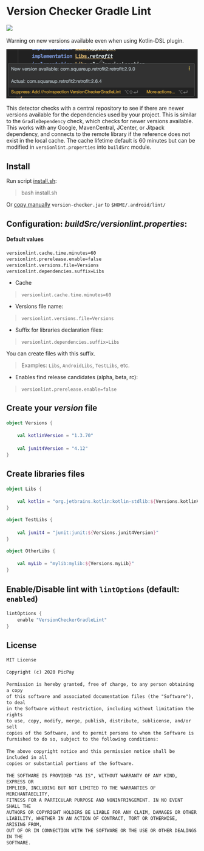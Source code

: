 # Version Checker Gradle Lint 
[![](https://androidweekly.net/issues/issue-436/badge)](https://androidweekly.net/issues/issue-436)

Warning on new versions available even when using Kotlin-DSL plugin.

![](example.png)

This detector checks with a central repository to see if there are newer versions available for the dependencies used by your project.
This is similar to the `GradleDependency` check, which checks for newer versions available. This works with any Google, MavenCentral, JCenter, or Jitpack dependency, and connects to the remote library if the reference does not exist in the local cache. The cache lifetime default is 60 minutes but can be modified in `versionlint.properties` into `buildSrc` module.

## Install

Run script [install.sh](https://github.com/PicPay/version-checker-gradle-lint/blob/master/install.sh):
> bash install.sh

Or [copy manually](https://github.com/PicPay/version-checker-gradle-lint/releases/latest) `version-checker.jar` to `$HOME/.android/lint/`

## Configuration: _buildSrc/versionlint.properties_:

#### Default values
```
versionlint.cache.time.minutes=60
versionlint.prerelease.enable=false
versionlint.versions.file=Versions
versionlint.dependencies.suffix=Libs
```

- Cache
> `versionlint.cache.time.minutes=60`

- Versions file name:
> `versionlint.versions.file=Versions`

- Suffix for libraries declaration files:
> `versionlint.dependencies.suffix=Libs`

You can create files with this suffix. 
> Examples: `Libs`, `AndroidLibs`, `TestLibs`, etc.

- Enables find release candidates (alpha, beta, rc):
> `versionlint.prerelease.enable=false`


## Create your _version_ file
```kotlin
object Versions {

    val kotlinVersion = "1.3.70"
   
    val junit4Version = "4.12"
}
```
## Create libraries files
```kotlin
object Libs {

    val kotlin = "org.jetbrains.kotlin:kotlin-stdlib:${Versions.kotlinVersion}"
}
```

```kotlin
object TestLibs {

    val junit4 = "junit:junit:${Versions.junit4Version}"
}
```

```kotlin
object OtherLibs {

    val myLib = "mylib:mylib:${Versions.myLib}"
}
```

## Enable/Disable lint with `lintOptions` (default: `enabled`)
```groovy
lintOptions {
    enable "VersionCheckerGradleLint"
}
```

## License
```
MIT License

Copyright (c) 2020 PicPay

Permission is hereby granted, free of charge, to any person obtaining a copy
of this software and associated documentation files (the "Software"), to deal
in the Software without restriction, including without limitation the rights
to use, copy, modify, merge, publish, distribute, sublicense, and/or sell
copies of the Software, and to permit persons to whom the Software is
furnished to do so, subject to the following conditions:

The above copyright notice and this permission notice shall be included in all
copies or substantial portions of the Software.

THE SOFTWARE IS PROVIDED "AS IS", WITHOUT WARRANTY OF ANY KIND, EXPRESS OR
IMPLIED, INCLUDING BUT NOT LIMITED TO THE WARRANTIES OF MERCHANTABILITY,
FITNESS FOR A PARTICULAR PURPOSE AND NONINFRINGEMENT. IN NO EVENT SHALL THE
AUTHORS OR COPYRIGHT HOLDERS BE LIABLE FOR ANY CLAIM, DAMAGES OR OTHER
LIABILITY, WHETHER IN AN ACTION OF CONTRACT, TORT OR OTHERWISE, ARISING FROM,
OUT OF OR IN CONNECTION WITH THE SOFTWARE OR THE USE OR OTHER DEALINGS IN THE
SOFTWARE.
```

